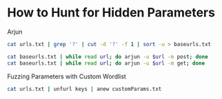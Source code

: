 # How to Hunt for Hidden Parameters

Arjun
```bash
cat urls.txt | grep '?' | cut -d '?' -f 1 | sort -u > baseurls.txt

cat baseurls.txt | while read url; do arjun -u $url -m post; done
cat baseurls.txt | while read url; do arjun -u $url -m get; done
```

Fuzzing Parameters with Custom Wordlist
```bash
cat urls.txt | unfurl keys | anew customParams.txt
